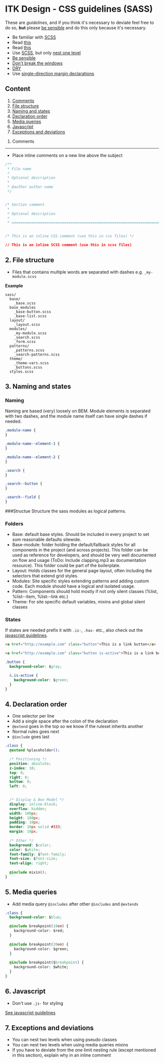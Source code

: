 ITK Design - CSS guidelines (SASS)
==========


These are *guidelines*, and if you think it's necessary to deviate feel free to do so, **but** please [be sensible](http://csswizardry.com/2010/08/semantics-and-sensibility/) and do this only because it's necessary.


* Be familiar with [SCSS](http://sass-lang.com/)
* Read [this](http://www.jakobloekkemadsen.com/2013/07/css-abstractions-done-right/)
* Read [this](http://www.jakobloekkemadsen.com/2012/09/tdcss-js/)
* Use [SCSS](http://sass-lang.com), but only [nest one level](#exceptions-and-deviations)
* [Be sensible](http://csswizardry.com/2010/08/semantics-and-sensibility/)
* [Don't break the windows](http://www.rtuin.nl/2012/08/software-development-and-the-broken-windows-theory/)
* [DRY](http://en.wikipedia.org/wiki/Don%27t_repeat_yourself)
* Use [single-direction margin declarations](http://csswizardry.com/2012/06/single-direction-margin-declarations/)

Content
----------

1. [Comments](#comments)
2. [File structure](#file-structure)
3. [Naming and states](#naming-states)
4. [Declaration order](#declaration-order)
5. [Media queries](#media-queries)
6. [Javascript](#javascript)
7. [Exceptions and deviations](#exceptions-and-deviations)

<a name="comments"></a>
1. Comments
----------

* Place inline comments on a new line above the subject

```css
/**
 * File name
 *
 * Optional description
 *
 * @author author name
 */ 


/* Section comment
 *
 * Optional description
 *
 * ========================================================================== */
   

/* This is an inline CSS comment (use this in css files) */

// This is an inline SCSS comment (use this in scss files)
```

<a name="file-structure"></a>
2. File structure
----------

- Files that contains multiple words are separated with dashes e.g. <code>_my-module.scss</code>

__Example__
```code
sass/
  base/
    _base.scss
  base_modules
    _base-button.scss
    _base-list.scss
  layout/
    _layout.scss
  modules/
    _my-module.scss
    _search.scss
    _form.scss
  patterns/
    _patterns.scss
    _search-patterns.scss
  theme/    
    _theme-vars.scss
    _buttons.scss
  styles.scss
```

<a name="naming-states"></a>
3. Naming and states
----------

### Naming

Naming are based (very) loosely on BEM. Module elements is separated with two dashes, and the module name itself can have single dashes if needed.

```css
.module-name {  
}

.module-name--element-1 {  
}

.module-name--element-2 {  
}

.search {
}

.search--button {
}

.search--field {
}
```

###Structue
Structure the sass modules as logical patterns.

   ### Folders
   - Base: default base styles. Should be included in every project to set som reasonable defaults sitewide.
   - Base-module: folder holding the default/fallback styles for all components in the project (and across projects).
     This folder can be used as reference for developers, and should be very well documented on flow and usage (ToDo: Include clapping.mp3 as documentation resource).
     This folder could be part of the boilerplate.
   - Layout: Holds classes for the general page layout, often including the selectors that extend grid styles.
   - Modules: Site specific styles extending patterns and adding custom code. Each module should have a logical and isolated usage.
   - Pattern: Components should hold mostly if not only silent classes (%list, %list--item, %list--link etc.)
   - Theme: For site specific default variables, mixins and global silent classes




### States
If states are needed prefix it with <code>.is-</code>, <code>.has-</code> etc., also check out the [javascript guidelines](js-guidelines.md).

```html
<a href="http://example.com" class="button">This is a link button</a>

<a href="http://example.com" class="button is-active">This is a link button</a>
```


```css
.button {
  background-color: $gray;

  &.is-active {
    background-color: $green; 
  }
}
```

<a name="declaration-order"></a>
4. Declaration order
----------

* One selector per line
* Add a single space after the colon of the declaration
* <code>@extend</code> goes in the top so we know if the ruleset inherits another
* Normal rules goes next
* <code>@include</code> goes last

```css
.class {
  @extend %placeholder();

  /* Positioning */
  position: absolute;
  z-index: 10;
  top: 0;
  right: 0;
  bottom: 0;
  left: 0;  
  

  /* Display & Box Model */
  display: inline-block;
  overflow: hidden;
  width: 100px;
  height: 100px;
  padding: 10px;
  border: 10px solid #333;
  margin: 10px;
  
  /* Other */
  background: $color;
  color: $white;
  font-family: $font-family;
  font-size: $font-size;
  text-align: right;
  
  @include mixin();
}
```

<a name="media-queries"></a>
5. Media queries
----------

* Add media query <code>@includes</code> after other <code>@includes</code> and <code>@extends</code>

```css
.class {  
  background-color: $blue;

  @include breakpoint(10em) {
  	background-color: $red;
  }
  
  @include breakpoint(20em) {
  	background-color: $green;
  }
  
  @include breakpoint($breakpoint) {
  	background-color: $white;
  }
}
```

<a name="javascript"></a>
6. Javascript
----------

* Don't use <code>.js-</code> for styling

[See javascript guidelines](js-guidelines.md)

<a name="exceptions-and-deviations"></a>
7. Exceptions and deviations
----------

* You can nest two levels when using pseudo classes
* You can nest two levels when using media queries mixins
* If you have to deviate from the one limit nesting rule (except mentioned in this section), explain why in an inline comment
